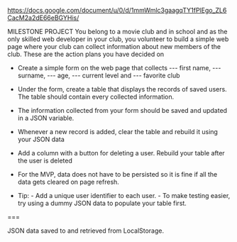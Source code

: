 https://docs.google.com/document/u/0/d/1mmWmlc3gaagqTY1fPlEgo_ZL6CacM2a2dE66eBGYHis/

MILESTONE PROJECT
You belong to a movie club and in school and as the only skilled web developer in your club, you volunteer to build a simple web page where your club can collect information about new members of the club. These are the action plans you have decided on

- Create a simple form on the web page that collects 
--- first name, 
--- surname, 
--- age, 
--- current level and 
--- favorite club
- Under the form, create a table that displays the records of saved users. The table should contain every collected information.
- The information collected from your form should be saved and updated in a JSON variable.
- Whenever a new record is added, clear the table and rebuild it using your JSON data
- Add a column with a button for deleting a user. Rebuild your table after the user is deleted
- For the MVP, data does not have to be persisted so it is fine if all the data gets cleared on page refresh.

- Tip: - Add a unique user identifier to each user. 
       - To make testing easier, try using a dummy JSON data to populate your table first.
       
===

JSON data saved to and retrieved from LocalStorage.

